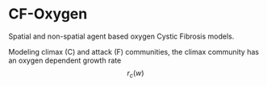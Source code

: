 # CF-Oxygen

Spatial and non-spatial agent based oxygen Cystic Fibrosis models. 

Modeling climax (C) and attack (F) communities, the climax community has an oxygen dependent growth rate $$r_c(w)$$
